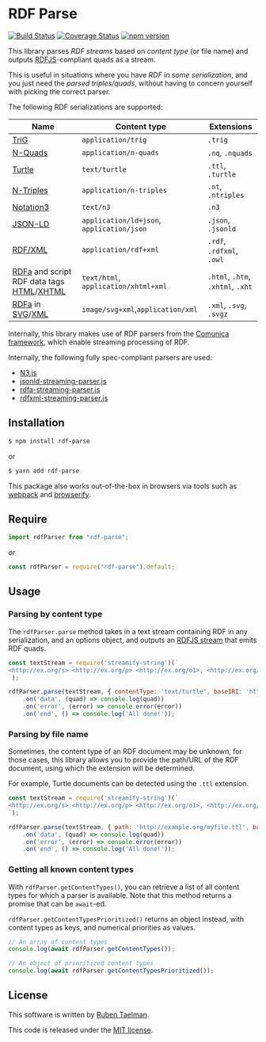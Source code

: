 # RDF Parse

[![Build Status](https://travis-ci.org/rubensworks/rdf-parse.js.svg?branch=master)](https://travis-ci.org/rubensworks/rdf-parse.js)
[![Coverage Status](https://coveralls.io/repos/github/rubensworks/rdf-parse.js/badge.svg?branch=master)](https://coveralls.io/github/rubensworks/rdf-parse.js?branch=master)
[![npm version](https://badge.fury.io/js/rdf-parse.svg)](https://www.npmjs.com/package/rdf-parse)

This library parses _RDF streams_ based on _content type_ (or file name)
and outputs [RDFJS](http://rdf.js.org/)-compliant quads as a stream.

This is useful in situations where you have _RDF in some serialization_,
and you just need the _parsed triples/quads_,
without having to concern yourself with picking the correct parser.

The following RDF serializations are supported:

| **Name** | **Content type** | **Extensions** |
| -------- | ---------------- | ------------- |
| [TriG](https://www.w3.org/TR/trig/) | `application/trig` | `.trig` |
| [N-Quads](https://www.w3.org/TR/n-quads/) | `application/n-quads` | `.nq`, `.nquads` |
| [Turtle](https://www.w3.org/TR/turtle/) | `text/turtle` | `.ttl`, `.turtle` |
| [N-Triples](https://www.w3.org/TR/n-triples/) | `application/n-triples` | `.nt`, `.ntriples` |
| [Notation3](https://www.w3.org/TeamSubmission/n3/) | `text/n3` | `.n3` |
| [JSON-LD](https://json-ld.org/) | `application/ld+json`, `application/json` | `.json`, `.jsonld` |
| [RDF/XML](https://www.w3.org/TR/rdf-syntax-grammar/) | `application/rdf+xml` | `.rdf`, `.rdfxml`, `.owl` |
| [RDFa](https://www.w3.org/TR/rdfa-in-html/) and script RDF data tags [HTML](https://html.spec.whatwg.org/multipage/)/[XHTML](https://www.w3.org/TR/xhtml-rdfa/) | `text/html`, `application/xhtml+xml` | `.html`, `.htm`, `.xhtml`, `.xht` |
| [RDFa](https://www.w3.org/TR/2008/REC-SVGTiny12-20081222/metadata.html#MetadataAttributes) in [SVG](https://www.w3.org/TR/SVGTiny12/)/[XML](https://html.spec.whatwg.org/multipage/) | `image/svg+xml`,`application/xml` | `.xml`, `.svg`, `.svgz` |

Internally, this library makes use of RDF parsers from the [Comunica framework](https://github.com/comunica/comunica),
which enable streaming processing of RDF.

Internally, the following fully spec-compliant parsers are used:

* [N3.js](https://github.com/rdfjs/n3.js)
* [jsonld-streaming-parser.js](https://github.com/rubensworks/jsonld-streaming-parser.js)
* [rdfa-streaming-parser.js](https://github.com/rubensworks/rdfa-streaming-parser.js)
* [rdfxml-streaming-parser.js](https://github.com/rdfjs/rdfxml-streaming-parser.js)

## Installation

```bash
$ npm install rdf-parse
```

or

```bash
$ yarn add rdf-parse
```

This package also works out-of-the-box in browsers via tools such as [webpack](https://webpack.js.org/) and [browserify](http://browserify.org/).

## Require

```typescript
import rdfParser from "rdf-parse";
```

_or_

```javascript
const rdfParser = require("rdf-parse").default;
```

## Usage

### Parsing by content type

The `rdfParser.parse` method takes in a text stream containing RDF in any serialization,
and an options object, and outputs an [RDFJS stream](http://rdf.js.org/stream-spec/#stream-interface) that emits RDF quads.

```javascript
const textStream = require('streamify-string')(`
<http://ex.org/s> <http://ex.org/p> <http://ex.org/o1>, <http://ex.org/o2>.
`);

rdfParser.parse(textStream, { contentType: 'text/turtle', baseIRI: 'http://example.org' })
    .on('data', (quad) => console.log(quad))
    .on('error', (error) => console.error(error))
    .on('end', () => console.log('All done!'));
```

### Parsing by file name

Sometimes, the content type of an RDF document may be unknown,
for those cases, this library allows you to provide the path/URL of the RDF document,
using which the extension will be determined.

For example, Turtle documents can be detected using the `.ttl` extension.

```javascript
const textStream = require('streamify-string')(`
<http://ex.org/s> <http://ex.org/p> <http://ex.org/o1>, <http://ex.org/o2>.
`);

rdfParser.parse(textStream, { path: 'http://example.org/myfile.ttl', baseIRI: 'http://example.org' })
    .on('data', (quad) => console.log(quad))
    .on('error', (error) => console.error(error))
    .on('end', () => console.log('All done!'));
```

### Getting all known content types

With `rdfParser.getContentTypes()`, you can retrieve a list of all content types for which a parser is available.
Note that this method returns a promise that can be `await`-ed.

`rdfParser.getContentTypesPrioritized()` returns an object instead,
with content types as keys, and numerical priorities as values.

```javascript
// An array of content types
console.log(await rdfParser.getContentTypes());

// An object of prioritized content types
console.log(await rdfParser.getContentTypesPrioritized());
```

## License
This software is written by [Ruben Taelman](http://rubensworks.net/).

This code is released under the [MIT license](http://opensource.org/licenses/MIT).
